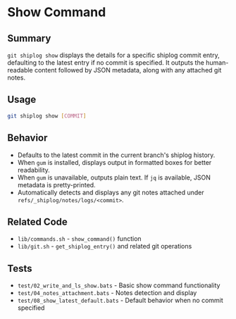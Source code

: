 # Show Command

## Summary
`git shiplog show` displays the details for a specific shiplog commit entry, defaulting to the latest entry if no commit is specified. It outputs the human-readable content followed by JSON metadata, along with any attached git notes.

## Usage
```bash
git shiplog show [COMMIT]
```

## Behavior
- Defaults to the latest commit in the current branch's shiplog history.
- When `gum` is installed, displays output in formatted boxes for better readability.
- When `gum` is unavailable, outputs plain text. If `jq` is available, JSON metadata is pretty-printed.
- Automatically detects and displays any git notes attached under `refs/_shiplog/notes/logs/<commit>`.

## Related Code
- `lib/commands.sh` - `show_command()` function
- `lib/git.sh` - `get_shiplog_entry()` and related git operations

## Tests
- `test/02_write_and_ls_show.bats` - Basic show command functionality
- `test/04_notes_attachment.bats` - Notes detection and display
- `test/08_show_latest_default.bats` - Default behavior when no commit specified
